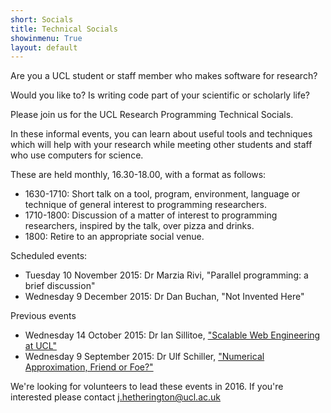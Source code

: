 ```yaml
---
short: Socials
title: Technical Socials
showinmenu: True
layout: default
---
```


Are you a UCL student or staff member who makes software for research?

Would you like to? Is writing code part of your scientific or scholarly life?

Please join us for the UCL Research Programming Technical Socials.

In these informal events, you can learn about useful tools and techniques which will help with your research
while meeting other students and staff who use computers for science.

These are held monthly, 16.30-18.00, with a format as follows:

* 1630-1710: Short talk on a tool, program, environment, language or technique of general interest to programming researchers.
* 1710-1800: Discussion of a matter of interest to programming researchers, inspired by the talk, over pizza and drinks.
* 1800:      Retire to an appropriate social venue.

Scheduled events:

* Tuesday 10 November 2015: Dr Marzia Rivi, "Parallel programming: a brief discussion"
* Wednesday 9 December 2015: Dr Dan Buchan, "Not Invented Here"

Previous events

* Wednesday 14 October 2015: Dr Ian Sillitoe, ["Scalable Web Engineering at UCL"](./socials-20151014-sillitoe.pdf)
* Wednesday 9 September 2015: Dr Ulf Schiller, ["Numerical Approximation, Friend or Foe?"](./socials-20150909-uschille.pdf)

We're looking for volunteers to lead these events in 2016.
If you're interested please contact j.hetherington@ucl.ac.uk
